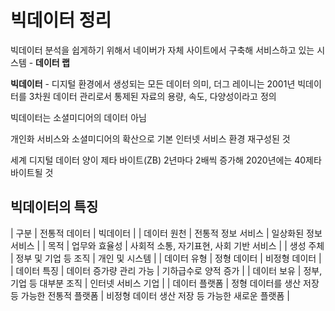 # 빅데이터 정리
빅데이터 분석을 쉽게하기 위해서 네이버가 자체 사이트에서 구축해 서비스하고 있는 시스템 - **데이터 랩**

**빅데이터** - 디지털 환경에서 생성되는 모든 데이터 의미, 더그 레이니는 2001년 빅데이터를 3차원 데이터 관리로서 통제된 자료의 용량, 속도, 다양성이라고 정의

빅데이터는 소셜미디어의 데이터 아님

개인화 서비스와 소셜미디어의 확산으로 기본 인터넷 서비스 환경 재구성된 것

세계 디지털 데이터 양이 제타 바이트(ZB) 2년마다 2배씩 증가해 2020년에는 40제타 바이트될 것

## 빅데이터의 특징
| 구분 | 전통적 데이터 | 빅데이터 |
| 데이터 원천 | 전통적 정보 서비스 | 일상화된 정보 서비스 |
| 목적 | 업무와 효율성 | 사회적 소통, 자기표현, 사회 기반 서비스 |
| 생성 주체 | 정부 및 기업 등 조직 | 개인 및 시스템 |
| 데이터 유형 | 정형 데이터 | 비정형 데이터 |
| 데이터 특징 | 데이터 증가량 관리 가능 | 기하급수로 양적 증가 |
| 데이터 보유 | 정부, 기업 등 대부분 조직 | 인터넷 서비스 기업 |
| 데이터 플랫폼 | 정형 데이터를 생산 저장 등 가능한 전통적 플랫폼 | 비정형 데이터 생산 저장 등 가능한 새로운 플랫폼 |
